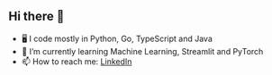 ## Hi there 👋

<!--
**jdpillaris/jdpillaris** is a ✨ _special_ ✨ repository because its `README.md` (this file) appears on your GitHub profile.

Here are some ideas to get you started:

- 🔭 I’m currently working on ...
- 🌱 I’m currently learning ...
- 👯 I’m looking to collaborate on ...
- 🤔 I’m looking for help with ...
- 💬 Ask me about ...
- 📫 How to reach me: ...
- 😄 Pronouns: ...
- ⚡ Fun fact: ...
-->
- 🖥️ I code mostly in Python, Go, TypeScript and Java 
- 🌱 I’m currently learning Machine Learning, Streamlit and PyTorch 
- 📫 How to reach me: [LinkedIn](https://www.linkedin.com/in/jaidevp/)
